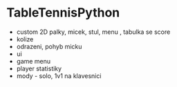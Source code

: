 # TableTennisPython

- custom 2D palky, micek, stul, menu , tabulka se score
- kolize 
- odrazeni, pohyb micku
- ui
- game menu
- player statistiky
- mody - solo, 1v1 na klavesnici
